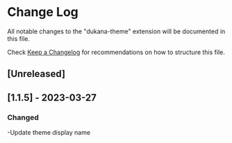 # Change Log

All notable changes to the "dukana-theme" extension will be documented in this file.

Check [Keep a Changelog](http://keepachangelog.com/) for recommendations on how to structure this file.

## [Unreleased]

## [1.1.5] - 2023-03-27

### Changed
  
-Update theme display name
